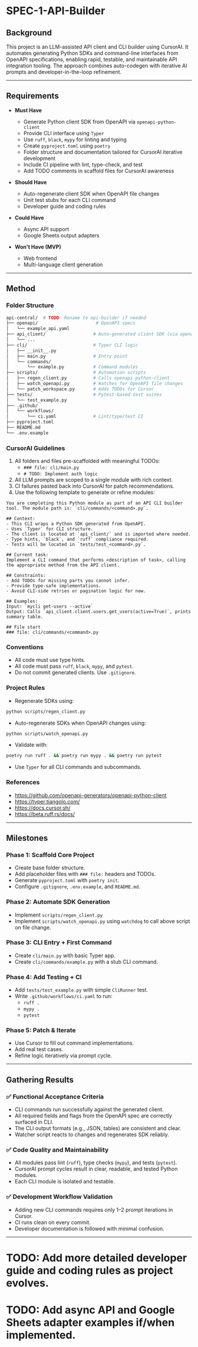 # SPEC-1-API-Builder

## Background

This project is an LLM-assisted API client and CLI builder using CursorAI. It automates generating Python SDKs and command-line interfaces from OpenAPI specifications, enabling rapid, testable, and maintainable API integration tooling. The approach combines auto-codegen with iterative AI prompts and developer-in-the-loop refinement.

---

## Requirements

- **Must Have**
  - Generate Python client SDK from OpenAPI via `openapi-python-client`
  - Provide CLI interface using `Typer`
  - Use `ruff`, `black`, `mypy` for linting and typing
  - Create `pyproject.toml` using `poetry`
  - Folder structure and documentation tailored for CursorAI iterative development
  - Include CI pipeline with lint, type-check, and test
  - Add TODO comments in scaffold files for CursorAI awareness

- **Should Have**
  - Auto-regenerate client SDK when OpenAPI file changes
  - Unit test stubs for each CLI command
  - Developer guide and coding rules

- **Could Have**
  - Async API support
  - Google Sheets output adapters
  
- **Won't Have (MVP)**
  - Web frontend
  - Multi-language client generation

---

## Method

### Folder Structure

```bash
api-central/  # TODO: Rename to api-builder if needed
├── openapi/                      # OpenAPI specs
│   └── example_api.yaml
├── api_client/                  # Auto-generated client SDK (via openapi-python-client)
│   └── ...
├── cli/                         # Typer CLI logic
│   ├── __init__.py
│   ├── main.py                  # Entry point
│   └── commands/
│       └── example.py           # Command modules
├── scripts/                     # Automation scripts
│   ├── regen_client.py          # Calls openapi-python-client
│   ├── watch_openapi.py         # Watches for OpenAPI file changes
│   └── patch_workspace.py       # Adds TODOs for Cursor
├── tests/                       # Pytest-based test suites
│   └── test_example.py
├── .github/
│   └── workflows/
│       └── ci.yaml              # Lint/type/test CI
├── pyproject.toml
├── README.md
└── .env.example
```

### CursorAI Guidelines

1. All folders and files pre-scaffolded with meaningful TODOs:
   - `### file: cli/main.py`
   - `# TODO: Implement auth logic`
2. All LLM prompts are scoped to a single module with rich context.
3. CI failures pasted back into CursorAI for patch recommendations.
4. Use the following template to generate or refine modules:

```text
You are completing this Python module as part of an API CLI builder tool. The module path is: `cli/commands/<command>.py`.

## Context:
- This CLI wraps a Python SDK generated from OpenAPI.
- Uses `Typer` for CLI structure.
- The client is located at `api_client/` and is imported where needed.
- Type hints, `black`, and `ruff` compliance required.
- Tests will be located in `tests/test_<command>.py`.

## Current task:
Implement a CLI command that performs <description of task>, calling the appropriate method from the API client.

## Constraints:
- Add TODOs for missing parts you cannot infer.
- Provide type-safe implementations.
- Avoid CLI-side retries or pagination logic for now.

## Examples:
Input: `mycli get-users --active`
Output: Calls `api_client.client.users.get_users(active=True)`, prints summary table.

## File start
### file: cli/commands/<command>.py
```

### Conventions

- All code must use type hints.
- All code must pass `ruff`, `black`, `mypy`, and `pytest`.
- Do not commit generated clients. Use `.gitignore`.

### Project Rules

- Regenerate SDKs using:
```bash
python scripts/regen_client.py
```
- Auto-regenerate SDKs when OpenAPI changes using:
```bash
python scripts/watch_openapi.py
```
- Validate with:
```bash
poetry run ruff . && poetry run mypy . && poetry run pytest
```
- Use `Typer` for all CLI commands and subcommands.

### References

- https://github.com/openapi-generators/openapi-python-client
- https://typer.tiangolo.com/
- https://docs.cursor.sh/
- https://beta.ruff.rs/docs/

---

## Milestones

### Phase 1: Scaffold Core Project
- Create base folder structure.
- Add placeholder files with `### file:` headers and TODOs.
- Generate `pyproject.toml` with `poetry init`.
- Configure `.gitignore`, `.env.example`, and `README.md`.

### Phase 2: Automate SDK Generation
- Implement `scripts/regen_client.py`
- Implement `scripts/watch_openapi.py` using `watchdog` to call above script on file change.

### Phase 3: CLI Entry + First Command
- Create `cli/main.py` with basic Typer app.
- Create `cli/commands/example.py` with a stub CLI command.

### Phase 4: Add Testing + CI
- Add `tests/test_example.py` with simple `CliRunner` test.
- Write `.github/workflows/ci.yaml` to run:
  - `ruff .`
  - `mypy .`
  - `pytest`

### Phase 5: Patch & Iterate
- Use Cursor to fill out command implementations.
- Add real test cases.
- Refine logic iteratively via prompt cycle.

---

## Gathering Results

### ✅ Functional Acceptance Criteria
- CLI commands run successfully against the generated client.
- All required fields and flags from the OpenAPI spec are correctly surfaced in CLI.
- The CLI output formats (e.g., JSON, tables) are consistent and clear.
- Watcher script reacts to changes and regenerates SDK reliably.

### ✅ Code Quality and Maintainability
- All modules pass lint (`ruff`), type checks (`mypy`), and tests (`pytest`).
- CursorAI prompt cycles result in clear, readable, and tested Python modules.
- Each CLI module is isolated and testable.

### ✅ Development Workflow Validation
- Adding new CLI commands requires only 1–2 prompt iterations in Cursor.
- CI runs clean on every commit.
- Developer documentation is followed with minimal confusion.

---

# TODO: Add more detailed developer guide and coding rules as project evolves.
# TODO: Add async API and Google Sheets adapter examples if/when implemented. 